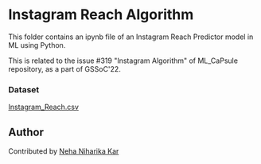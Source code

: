 # Instagram Reach Algorithm
This folder contains an ipynb file of an Instagram Reach Predictor model in ML using Python. <br>

This is related to the issue #319 "Instagram Algorithm" of ML_CaPsule repository, as a part of GSSoC'22. <br>

### Dataset
<a href='https://raw.githubusercontent.com/amankharwal/Website-data/master/instagram_reach.csv'>Instagram_Reach.csv</a>

## Author 
Contributed by [Neha Niharika Kar](https://github.com/Neha-Niharika-Kar)
